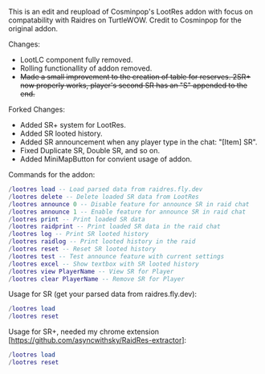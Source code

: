 This is an edit and reupload of Cosminpop's LootRes addon with focus on compatability with Raidres on TurtleWOW. Credit to Cosminpop for the original addon.

Changes:
- LootLC component fully removed.
- Rolling functionallity of addon removed.
- ~~Made a small improvement to the creation of table for reserves. 2SR+ now properly works, player's second SR has an "S" appended to the end.~~

Forked Changes:
- Added SR+ system for LootRes.
- Added SR looted history.
- Added SR announcement when any player type in the chat: "[Item] SR".
- Fixed Duplicate SR, Double SR, and so on.
- Added MiniMapButton for convient usage of addon.

Commands for the addon:
```lua
/lootres load -- Load parsed data from raidres.fly.dev
/lootres delete -- Delete loaded SR data from LootRes
/lootres announce 0 -- Disable feature for announce SR in raid chat
/lootres announce 1 -- Enable feature for announce SR in raid chat
/lootres print -- Print loaded SR data
/lootres raidprint -- Print loaded SR data in the raid chat
/lootres log -- Print SR looted history
/lootres raidlog -- Print looted history in the raid
/lootres reset -- Reset SR looted history
/lootres test -- Test announce feature with current settings
/lootres excel -- Show textbox with SR looted history
/lootres view PlayerName -- View SR for Player
/lootres clear PlayerName -- Remove SR for Player
```

Usage for SR (get your parsed data from raidres.fly.dev):
```lua
/lootres load
/lootres reset
```


Usage for SR+, needed my chrome extension [https://github.com/asyncwithsky/RaidRes-extractor]:
```lua
/lootres load
/lootres reset
```